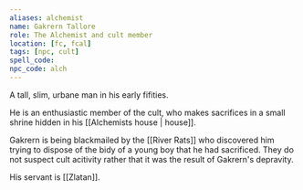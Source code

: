 ```yaml
---
aliases: alchemist
name: Gakrern Tallore
role: The Alchemist and cult member
location: [fc, fcal]
tags: [npc, cult]
spell_code: 
npc_code: alch
---
```

A tall, slim, urbane man in his early fifities.

He is an enthusiastic member of the cult, who makes sacrifices in a small shrine hidden in his [[Alchemists house | house]].

Gakrern is being blackmailed by the [[River Rats]] who discovered him trying to dispose of the bidy of a young boy that he had sacrificed.  They do not suspect cult acitivity rather that it was the result of Gakrern's depravity.

His servant is [[Zlatan]].